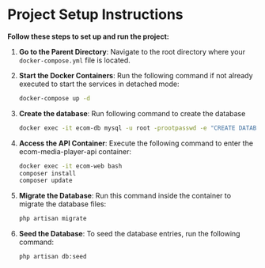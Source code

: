 # Project Setup Instructions

**Follow these steps to set up and run the project:**

1. **Go to the Parent Directory**:
   Navigate to the root directory where your `docker-compose.yml` file is located.

2. **Start the Docker Containers**:
   Run the following command if not already executed to start the services in detached mode:

   ```bash
   docker-compose up -d
   
3. **Create the database**:
Run following command to create the database
    
    ```bash
   docker exec -it ecom-db mysql -u root -prootpasswd -e "CREATE DATABASE ecom_media_backend;CREATE DATABASE media_ecom"
   
4. **Access the API Container**:
Execute the following command to enter the ecom-media-player-api container:
    ```bash
   docker exec -it ecom-web bash
   composer install
   composer update
   
5. **Migrate the Database**:
Run this command inside the container to migrate the database files:

    ```bash
    php artisan migrate

6. **Seed the Database**:
To seed the database entries, run the following command:

    ```bash
    php artisan db:seed
